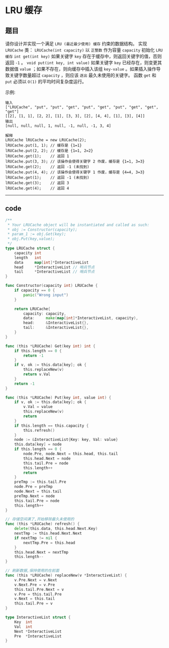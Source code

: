# LRU 缓存

## 题目

请你设计并实现一个满足 `LRU (最近最少使用) 缓存` 约束的数据结构。
实现 `LRUCache` 类：
`LRUCache(int capacity)` 以 `正整数` 作为容量 `capacity` 初始化 `LRU 缓存`
`int get(int key)` 如果关键字 `key` 存在于缓存中，则返回关键字的值，否则返回 `-1` 。
`void put(int key, int value)` 如果关键字 `key` 已经存在，则变更其数据值 `value` ；如果不存在，则向缓存中插入该组 `key-value` 。如果插入操作导致关键字数量超过 `capacity` ，则应该 `逐出` 最久未使用的关键字。
函数 `get` 和 `put` 必须以 `O(1)` 的平均时间复杂度运行。

示例:

```text
输入
["LRUCache", "put", "put", "get", "put", "get", "put", "get", "get", "get"]
[[2], [1, 1], [2, 2], [1], [3, 3], [2], [4, 4], [1], [3], [4]]
输出
[null, null, null, 1, null, -1, null, -1, 3, 4]

解释
LRUCache lRUCache = new LRUCache(2);
lRUCache.put(1, 1); // 缓存是 {1=1}
lRUCache.put(2, 2); // 缓存是 {1=1, 2=2}
lRUCache.get(1);    // 返回 1
lRUCache.put(3, 3); // 该操作会使得关键字 2 作废，缓存是 {1=1, 3=3}
lRUCache.get(2);    // 返回 -1 (未找到)
lRUCache.put(4, 4); // 该操作会使得关键字 1 作废，缓存是 {4=4, 3=3}
lRUCache.get(1);    // 返回 -1 (未找到)
lRUCache.get(3);    // 返回 3
lRUCache.get(4);    // 返回 4
```

---

## code

```go
/**
 * Your LRUCache object will be instantiated and called as such:
 * obj := Constructor(capacity);
 * param_1 := obj.Get(key);
 * obj.Put(key,value);
 */
type LRUCache struct {
	capacity int
	length   int
	data     map[int]*InteractiveList
	head     *InteractiveList // 哨兵节点
	tail     *InteractiveList // 哨兵节点
}

func Constructor(capacity int) LRUCache {
	if capacity == 0 {
		panic("Wrong input")
	}

	return LRUCache{
		capacity: capacity,
		data:     make(map[int]*InteractiveList, capacity),
		head:     &InteractiveList{},
		tail:     &InteractiveList{},
	}
}

func (this *LRUCache) Get(key int) int {
	if this.length == 0 {
		return -1
	}
	if v, ok := this.data[key]; ok {
		this.replaceNew(v)
		return v.Val
	}
	return -1
}

func (this *LRUCache) Put(key int, value int) {
	if v, ok := this.data[key]; ok {
		v.Val = value
		this.replaceNew(v)
		return
	}
	if this.length == this.capacity {
		this.refresh()
	}
	node := &InteractiveList{Key: key, Val: value}
	this.data[key] = node
	if this.length == 0 {
		node.Pre, node.Next = this.head, this.tail
		this.head.Next = node
		this.tail.Pre = node
		this.length++
		return
	}
	preTmp := this.tail.Pre
	node.Pre = preTmp
	node.Next = this.tail
	preTmp.Next = node
	this.tail.Pre = node
	this.length++
}

// 存储空间满了,开始移除最久未使用的
func (this *LRUCache) refresh() {
	delete(this.data, this.head.Next.Key)
	nextTmp := this.head.Next.Next
	if nextTmp != nil {
		nextTmp.Pre = this.head
	}
	this.head.Next = nextTmp
	this.length--
}

// 刷新数据,保持使用的在前面
func (this *LRUCache) replaceNew(v *InteractiveList) {
	v.Pre.Next = v.Next
	v.Next.Pre = v.Pre
	this.tail.Pre.Next = v
	v.Pre = this.tail.Pre
	v.Next = this.tail
	this.tail.Pre = v
}

type InteractiveList struct {
	Key  int
	Val  int
	Next *InteractiveList
	Pre  *InteractiveList
}
```
